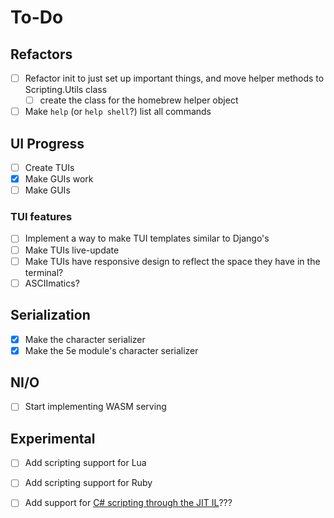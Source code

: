 # To-Do

## Refactors

- [ ] Refactor init to just set up important things, and move helper methods to Scripting.Utils class
	- [ ] create the class for the homebrew helper object
- [ ] Make `help` (or `help shell`?) list all commands

## UI Progress

- [ ] Create TUIs
- [x] Make GUIs work
- [ ] Make GUIs

### TUI features

- [ ] Implement a way to make TUI templates similar to Django's
- [ ] Make TUIs live-update
- [ ] Make TUIs have responsive design to reflect the space they have in the terminal?
- [ ] ASCIImatics?

## Serialization

- [x] Make the character serializer
- [x] Make the 5e module's character serializer

## NI/O

- [ ] Start implementing WASM serving

## Experimental

- [ ] Add scripting support for Lua
- [ ] Add scripting support for Ruby
- [ ] Add support for [C# scripting through the JIT IL](https://docs.microsoft.com/en-us/dotnet/standard/managed-execution-process)???

